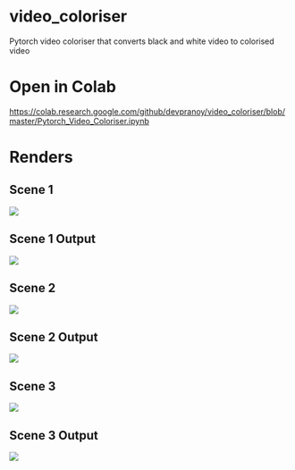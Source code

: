 # video_coloriser
Pytorch video coloriser that converts black and white video to colorised video
 # Open in Colab
 https://colab.research.google.com/github/devpranoy/video_coloriser/blob/master/Pytorch_Video_Coloriser.ipynb

# Renders 

Scene 1
--
![](https://media.giphy.com/media/1zRdaBUwHY9TICbauA/giphy.gif)

Scene 1 Output
--
![](https://media.giphy.com/media/AEAnr9t21zJCqJ8bne/giphy.gif)

Scene 2
--
![](https://media.giphy.com/media/9Pb5noXeTuvk7qT7KA/giphy.gif)

Scene 2 Output
--
![](https://media.giphy.com/media/mugVpoFa4JLyfgqIKM/giphy.gif)

Scene 3
--
![](https://media.giphy.com/media/1zRdaBUwHY9TICbauA/giphy.gif)

Scene 3 Output
--
![](https://media.giphy.com/media/AEAnr9t21zJCqJ8bne/giphy.gif)
